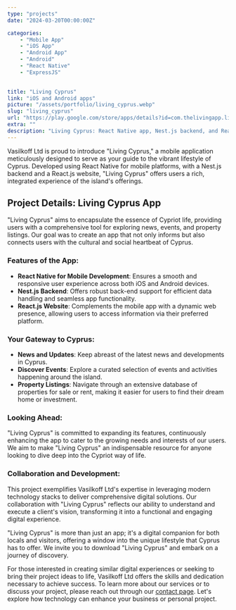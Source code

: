 ```yaml
---
type: "projects"
date: "2024-03-20T00:00:00Z"

categories: 
    - "Mobile App"
    - "iOS App"
    - "Android App"
    - "Android"
    - "React Native"
    - "ExpressJS"

 
title: "Living Cyprus"
link: "iOS and Android apps"
picture: "/assets/portfolio/living_cyprus.webp"
slug: "living_cyprus"
url: "https://play.google.com/store/apps/details?id=com.thelivingapp.livingcyprus"
extra: ""
description: "Living Cyprus: React Native app, Nest.js backend, and ReactJS website. Your mobile passport to Cyprus's lifestyle. News, events, property listings. Stay connected for more features!"
---
```

Vasilkoff Ltd is proud to introduce "Living Cyprus," a mobile application meticulously designed to serve as your guide to the vibrant lifestyle of Cyprus. Developed using React Native for mobile platforms, with a Nest.js backend and a React.js website, "Living Cyprus" offers users a rich, integrated experience of the island's offerings.

## Project Details: Living Cyprus App
"Living Cyprus" aims to encapsulate the essence of Cypriot life, providing users with a comprehensive tool for exploring news, events, and property listings. Our goal was to create an app that not only informs but also connects users with the cultural and social heartbeat of Cyprus.

### Features of the App:
- **React Native for Mobile Development**: Ensures a smooth and responsive user experience across both iOS and Android devices.
- **Nest.js Backend**: Offers robust back-end support for efficient data handling and seamless app functionality.
- **React.js Website**: Complements the mobile app with a dynamic web presence, allowing users to access information via their preferred platform.

### Your Gateway to Cyprus:
- **News and Updates**: Keep abreast of the latest news and developments in Cyprus.
- **Discover Events**: Explore a curated selection of events and activities happening around the island.
- **Property Listings**: Navigate through an extensive database of properties for sale or rent, making it easier for users to find their dream home or investment.

### Looking Ahead:
"Living Cyprus" is committed to expanding its features, continuously enhancing the app to cater to the growing needs and interests of our users. We aim to make "Living Cyprus" an indispensable resource for anyone looking to dive deep into the Cypriot way of life.

### Collaboration and Development:
This project exemplifies Vasilkoff Ltd's expertise in leveraging modern technology stacks to deliver comprehensive digital solutions. Our collaboration with "Living Cyprus" reflects our ability to understand and execute a client's vision, transforming it into a functional and engaging digital experience.

"Living Cyprus" is more than just an app; it's a digital companion for both locals and visitors, offering a window into the unique lifestyle that Cyprus has to offer. We invite you to download "Living Cyprus" and embark on a journey of discovery.

For those interested in creating similar digital experiences or seeking to bring their project ideas to life, Vasilkoff Ltd offers the skills and dedication necessary to achieve success. To learn more about our services or to discuss your project, please reach out through our [contact page](https://vasilkoff.com/contact-us). Let's explore how technology can enhance your business or personal project.